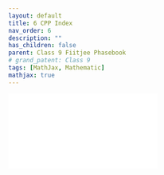 ```yaml
---
layout: default
title: 6 CPP Index
nav_order: 6
description: ""
has_children: false
parent: Class 9 Fiitjee Phasebook
# grand_patent: Class 9
tags: [MathJax, Mathematic]
mathjax: true
---
```


![](./6-cpp/6.1-cpp-subjective-sectionA.html)